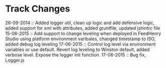 Track Changes
====

26-09-2014 :: Added logger util, clean up logic and add defensive logic, added support for xml with attributes, added gruntfile, updated jshintrc file
15-06-2015 :: Add support to change leveling when deployed in FeedHenry Studio using platform environment varibales, changed timestamp to ISO, added debug log leveling
17-06-2015 :: Control log level via environment variables or use default. Revert log leveling to Winston default, added verbose level. Expose the logger init function.
17-06-2015 :: Bug fix, Logger.js